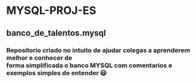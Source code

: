 # MYSQL-PROJ-ES
## banco_de_talentos.mysql
### Repositorio criado no intuito de ajudar colegas a aprenderem melhor e conhecer de<br> forma simplificada  o banco MYSQL com comentarios e exemplos simples de entender 😃
